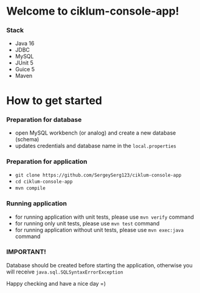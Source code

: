 # Welcome to ciklum-console-app!

### Stack
- Java 16
- JDBC
- MySQL
- JUnit 5
- Guice 5
- Maven

# How to get started

### Preparation for database
- open MySQL workbench (or analog) and create a new database (schema)
- updates credentials and database name in the `local.properties`

### Preparation for application
- `git clone https://github.com/SergeySerg123/ciklum-console-app`
- `cd ciklum-console-app`
- `mvn compile`

### Running application

- for running application with unit tests, please use `mvn verify` command
- for running only unit tests, please use `mvn test` command
- for running application without unit tests, please use `mvn exec:java` command

### IMPORTANT!
Database should be created before starting the application, otherwise you will receive
`java.sql.SQLSyntaxErrorException`

Happy checking and have a nice day =)